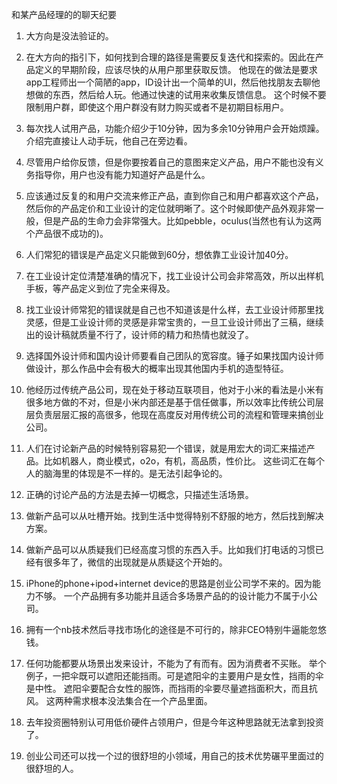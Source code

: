 和某产品经理的的聊天纪要


1. 大方向是没法验证的。
2. 在大方向的指引下，如何找到合理的路径是需要反复迭代和探索的。因此在产品定义的早期阶段，应该尽快的从用户那里获取反馈。 他现在的做法是要求app工程师出一个简陋的app，ID设计出一个简单的UI，然后他找朋友去聊他想做的东西，然后给人玩。他通过快速的试用来收集反馈信息。 这个时候不要限制用户群，即使这个用户群没有财力购买或者不是初期目标用户。
3. 每次找人试用产品，功能介绍少于10分钟，因为多余10分钟用户会开始烦躁。介绍完直接让人动手玩，他自己在旁边看。
4. 尽管用户给你反馈，但是你要按着自己的意图来定义产品，用户不能也没有义务指导你，用户也没有能力知道好产品是什么。
5. 应该通过反复的和用户交流来修正产品，直到你自己和用户都喜欢这个产品，然后你的产品定价和工业设计的定位就明晰了。这个时候即使产品外观非常一般，但是产品的生命力会非常强大。比如pebble，oculus(当然也有认为这两个产品很不成功的)。
6. 人们常犯的错误是产品定义只能做到60分，想依靠工业设计加40分。
7. 在工业设计定位清楚准确的情况下，找工业设计公司会非常高效，所以出样机手板，等产品定义到位了完全来得及。
8. 找工业设计师常犯的错误就是自己也不知道该是什么样，去工业设计师那里找灵感，但是工业设计师的灵感是非常宝贵的，一旦工业设计师出了三稿，继续出的设计稿就质量不行了，设计师的精力和热情也就没了。 
9. 选择国外设计师和国内设计师要看自己团队的宽容度。锤子如果找国内设计师做设计，那么作品中会有极大的概率出现其他国内手机的造型特征。
10. 他经历过传统产品公司，现在处于移动互联项目，他对于小米的看法是小米有很多地方做的不对，但是小米内部还是基于信任做事，所以效率比传统公司层层负责层层汇报的高很多，他现在高度反对用传统公司的流程和管理来搞创业公司。


11. 人们在讨论新产品的时候特别容易犯一个错误，就是用宏大的词汇来描述产品。比如机器人，商业模式，o2o，有机，高品质，性价比。 这些词汇在每个人的脑海里的体现是不一样的。是无法引起争论的。

12. 正确的讨论产品的方法是去掉一切概念，只描述生活场景。


13.  做新产品可以从吐槽开始。找到生活中觉得特别不舒服的地方，然后找到解决方案。
14.  做新产品可以从质疑我们已经高度习惯的东西入手。比如我们打电话的习惯已经有很多年了，微信的出现就是从质疑这个开始的。



14. iPhone的phone+ipod+internet device的思路是创业公司学不来的。因为能力不够。
一个产品拥有多功能并且适合多场景产品的的设计能力不属于小公司。

15. 拥有一个nb技术然后寻找市场化的途径是不可行的，除非CEO特别牛逼能忽悠钱。

16. 任何功能都要从场景出发来设计，不能为了有而有。因为消费者不买账。
举个例子，一把伞既可以遮阳还能挡雨。可是遮阳伞的主要用户是女性，挡雨的伞是中性。
遮阳伞要配合女性的服饰，而挡雨的伞要尽量遮挡面积大，而且抗风。
这两种需求根本没法集合在一个产品里面。

17. 去年投资圈特别认可用低价硬件占领用户，但是今年这种思路就无法拿到投资了。


18. 创业公司还可以找一个过的很舒坦的小领域，用自己的技术优势碾平里面过的很舒坦的人。
